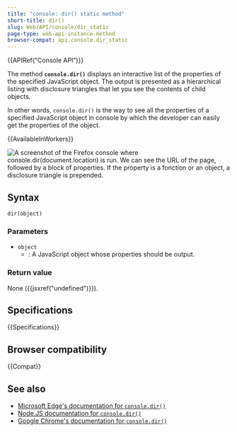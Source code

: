 ```yaml
---
title: "console: dir() static method"
short-title: dir()
slug: Web/API/console/dir_static
page-type: web-api-instance-method
browser-compat: api.console.dir_static
---
```


{{APIRef("Console API")}}

The method **`console.dir()`** displays an interactive list of the properties of the specified JavaScript object. The output is presented as a hierarchical listing with disclosure triangles that let you see the contents of child objects.

In other words, `console.dir()` is the way to see all the properties of a specified JavaScript object in console by which the developer can easily get the properties of the object.

{{AvailableInWorkers}}

![A screenshot of the Firefox console where console.dir(document.location) is run. We can see the URL of the page, followed by a block of properties. If the property is a fonction or an object, a disclosure triangle is prepended.](console-dir.png)

## Syntax

```js-nolint
dir(object)
```

### Parameters

- `object`
  - : A JavaScript object whose properties should be output.

### Return value

None ({{jsxref("undefined")}}).

## Specifications

{{Specifications}}

## Browser compatibility

{{Compat}}

## See also

- [Microsoft Edge's documentation for `console.dir()`](https://learn.microsoft.com/en-us/microsoft-edge/devtools-guide-chromium/console/api#dir)
- [Node.JS documentation for `console.dir()`](https://nodejs.org/docs/latest/api/console.html#consoledirobj-options)
- [Google Chrome's documentation for `console.dir()`](https://developer.chrome.com/docs/devtools/console/api/#dir)
